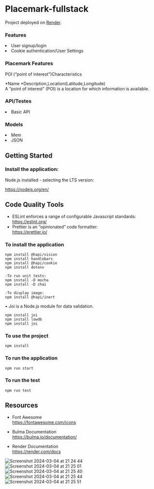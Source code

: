 # Placemark-fullstack

Project deployed on [Render](https://placemark-fullstack-c3al.onrender.com).

<h3>Features</h3>
<li>User signup/login</li>
<li>Cookie authentication/User Settings</li>


<h3>Placemark Features</h3>
<p>POI (“point of interest”)Characteristics</p>
*Name
*Description,Location(Latitude,Longitude)

<br>
A “point of interest” (POI) is a location for
which information is available.
<br>

<h3>API/Testes</h3>
<li>Basic API</li>

<h3>Models</h3>
<li>Mem</li>
<li>JSON</li>


<h2>Getting Started</h2>

<h3>Install the application:</h3>

Node.js installed - selecting the LTS version:

https://nodejs.org/en/


<h2>Code Quality Tools</h2>

* ESLint enforces a range of configurable Javascript standards:<br>
https://eslint.org/
* Prettier is an “opinionated” code formatter:<br>
https://prettier.io/

<h3>To install the application </h3>

```
npm install @hapi/vision
npm install handlebars
npm install @hapi/cookie
npm install dotenv

-To run unit tests:
npm install -D mocha
npm install -D chai

-To display image:
npm install @hapi/inert
```

• Joi is a Node.js module for data validation. 

```
npm install joi
npm install lowdb
npm install joi
```

<h3>To use the project </h3>

```
npm install
```

<h3>To run the application </h3>

```
npm run start
```

<h3>To run the test </h3>

```
npm run test
```
<h2>Resources</h2>

* Font Awesome<br>
https://fontawesome.com/icons

* Bulma Documentation<br>
https://bulma.io/documentation/

* Render Documentation<br>
https://render.com/docs





![Screenshot 2024-03-04 at 21 24 44](https://github.com/sharonmctsai/Placemark-fullstack/assets/108837318/960159a0-40d8-4d54-ad05-18fb874fb068)
![Screenshot 2024-03-04 at 21 25 01](https://github.com/sharonmctsai/Placemark-fullstack/assets/108837318/224e6c77-6948-49ce-ae0f-49ff92edd9d4)
![Screenshot 2024-03-04 at 21 25 40](https://github.com/sharonmctsai/Placemark-fullstack/assets/108837318/3ecfab0b-612f-4c18-93fd-2f98753877e0)
![Screenshot 2024-03-04 at 21 25 44](https://github.com/sharonmctsai/Placemark-fullstack/assets/108837318/e0216ab6-b40e-4749-b57f-677b290273a0)
![Screenshot 2024-03-04 at 21 25 51](https://github.com/sharonmctsai/Placemark-fullstack/assets/108837318/4d86b515-7c56-4c7f-aa57-66aefed32c17)
